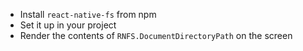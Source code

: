 * Install `react-native-fs` from npm
* Set it up in your project
* Render the contents of `RNFS.DocumentDirectoryPath` on the screen
